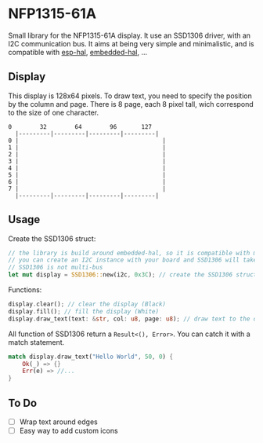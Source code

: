 # NFP1315-61A

Small library for the NFP1315-61A display. It use an SSD1306 driver, with an I2C communication bus. It aims at being very simple and minimalistic, and is compatible with [esp-hal](https://github.com/esp-rs/esp-hal), [embedded-hal](https://github.com/rust-embedded/embedded-hal), ...

## Display
This display is 128x64 pixels. To draw text, you need to specify the position by the column and page. There is 8 page, each 8 pixel tall, wich correspond to the size of one character.
```
0        32        64        96       127
  |---------|---------|---------|---------|
0 |                                         |
1 |                                         |
2 |                                         |
3 |                                         |
4 |                                         |
5 |                                         |
6 |                                         |
7 |                                         |
  |---------|---------|---------|---------|

```

## Usage
Create the SSD1306 struct:
```rust
// the library is build around embedded-hal, so it is compatible with many µC
// you can create an I2C instance with your board and SSD1306 will take ownership of it
// SSD1306 is not multi-bus
let mut display = SSD1306::new(i2c, 0x3C); // create the SSD1306 struct with the NFP1315-61A address: 0x3C
```

Functions:
```rust
display.clear(); // clear the display (Black)
display.fill(); // fill the display (White)
display.draw_text(text: &str, col: u8, page: u8); // draw text to the display at the position (col, page)
```

All function of SSD1306 return a `Result<(), Error>`. You can catch it with a match statement.
```rust
match display.draw_text("Hello World", 50, 0) {
    Ok(_) => {}
    Err(e) => //...
}
```

## To Do
- [ ] Wrap text around edges
- [ ] Easy way to add custom icons
